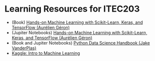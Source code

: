 # Learning Resources for ITEC203 

- (Book) [Hands-on Machine Learning with Scikit-Learn, Keras, and TensorFlow (Aurélien Géron)](https://www.amazon.com.au/Hands-Machine-Learning-Scikit-Learn-TensorFlow/dp/1492032646)
- (Jupiter Notebooks)  [Hands-on Machine Learning with Scikit-Learn, Keras, and TensorFlow (Aurélien Géron)](https://github.com/ageron/handson-ml2)
- (Book and Jupiter Notebooks) [Python Data Science Handbook (Jake VanderPlas)](https://jakevdp.github.io/PythonDataScienceHandbook/)
- [Kaggle: Intro to Machine Learning](https://www.kaggle.com/learn/intro-to-machine-learning)



